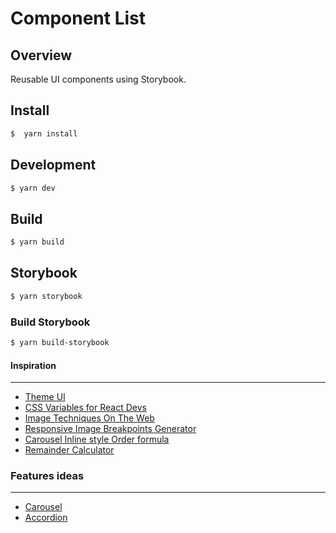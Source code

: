 # Component List

## Overview

Reusable UI components using Storybook.

## Install

```bash
$  yarn install
```

## Development

```bash
$ yarn dev
```

## Build

```bash
$ yarn build
```

## Storybook

```bash
$ yarn storybook
```

### Build Storybook

```bash
$ yarn build-storybook
```

#### Inspiration
---

- [Theme UI](https://theme-ui.com/demo)
- [CSS Variables for React Devs](https://joshwcomeau.com/css/css-variables-for-react-devs/)
- [Image Techniques On The Web](https://ishadeed.com/article/image-techniques/)
- [Responsive Image Breakpoints Generator](https://www.responsivebreakpoints.com/)
- [Carousel Inline style Order formula](https://web.archive.org/web/20090717035140if_/javascript.about.com/od/problemsolving/a/modulobug.htm)
- [Remainder Calculator](https://www.omnicalculator.com/math/remainder)

### Features ideas
---

- [Carousel](https://react-bootstrap.github.io/components/carousel/)
- [Accordion](http://reactackle-docs.braincrumbs.io/#/accordion/demo)
